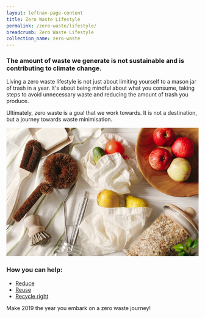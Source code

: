 ```yaml
---
layout: leftnav-page-content
title: Zero Waste Lifestyle
permalink: /zero-waste/lifestyle/
breadcrumb: Zero Waste Lifestyle
collection_name: zero-waste
---
```


### The amount of waste we generate is not sustainable and is contributing to climate change.



Living a zero waste lifestyle is not just about limiting yourself to a mason jar of trash in a year. It's about being mindful about what you consume, taking steps to avoid unnecessary waste and reducing the amount of trash you produce.

Ultimately, zero waste is a goal that we work towards. It is not a destination, but a journey towards waste minimisation.

![zero waste lifestyle](/images/lifestyle.jpg)

### How you can help:
* [Reduce](/reduce/)
* [Reuse](/reuse/)
* [Recycle right](/recycle/)

Make 2019 the year you embark on a zero waste journey! 
















